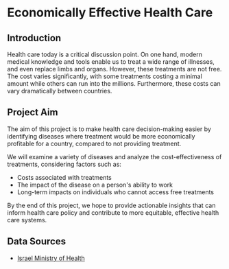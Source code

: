 # Economically Effective Health Care

## Introduction

Health care today is a critical discussion point. On one hand, modern medical knowledge and tools enable us to treat a wide range of illnesses, and even replace limbs and organs. However, these treatments are not free. The cost varies significantly, with some treatments costing a minimal amount while others can run into the millions. Furthermore, these costs can vary dramatically between countries.

## Project Aim

The aim of this project is to make health care decision-making easier by identifying diseases where treatment would be more economically profitable for a country, compared to not providing treatment.

We will examine a variety of diseases and analyze the cost-effectiveness of treatments, considering factors such as:

- Costs associated with treatments
- The impact of the disease on a person's ability to work
- Long-term impacts on individuals who cannot access free treatments

By the end of this project, we hope to provide actionable insights that can inform health care policy and contribute to more equitable, effective health care systems.

## Data Sources
- [Israel Ministry of Health](https://www.gov.il/he/Departments/DynamicCollectors/moh-price-list)
